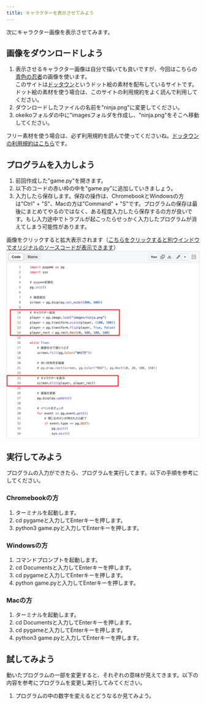 ```yaml
---
title: キャラクターを表示させてみよう
---
```

次にキャラクター画像を表示させてみます。

## 画像をダウンロードしよう
1. 表示させるキャラクター画像は自分で描いても良いですが、今回はこちらの[青色の忍者](https://dotown.maeda-design-room.net/2681/)の画像を使います。  
このサイトは[ドッタウン](https://dotown.maeda-design-room.net/)というドット絵の素材を配布しているサイトです。ドット絵の素材を使う場合は、このサイトの利用規約をよく読んで利用してください。
2. ダウンロードしたファイルの名前を"ninja.png"に変更してください。
3. okeikoフォルダの中に"imagesフォルダを作成し、"ninja.png"をそこへ移動してください。

フリー素材を使う場合は、必ず利用規約を読んで使ってくださいね。[ドッタウンの利用規約はこちら](https://dotown.maeda-design-room.net/term-of-use/)です。

## プログラムを入力しよう
1. 前回作成した"game.py"を開きます。
1. 以下のコードの赤い枠の中を"game.py"に追加していきましょう。
1. 入力したら保存します。保存の操作は、ChromebookとWindowsの方は"Ctrl" + "S"、Macの方は"Command" + "S"です。プログラムの保存は最後にまとめてやるのではなく、ある程度入力したら保存するの方が良いです。もし入力途中でトラブルが起こったらせっかく入力したプログラムが消えてしまう可能性があります。

画像をクリックすると拡大表示されます（[こちらをクリックすると別ウインドウでオリジナルのソースコードが表示できます](https://github.com/kwaka1208/resources/blob/main/pygame/game02.py)）
[![](https://raw.githubusercontent.com/kwaka1208/resources/main/pygame/game02.png)](https://raw.githubusercontent.com/kwaka1208/resources/main/pygame/game02.png)

## 実行してみよう
プログラムの入力ができたら、プログラムを実行してます。以下の手順を参考にしてください。

### Chromebookの方
1. ターミナルを起動します。
1. cd pygameと入力してEnterキーを押します。
1. python3 game.pyと入力してEnterキーを押します。

### Windowsの方
1. コマンドプロンプトを起動します。
1. cd Documentsと入力してEnterキーを押します。
1. cd pygameと入力してEnterキーを押します。
1. python game.pyと入力してEnterキーを押します。

### Macの方
1. ターミナルを起動します。
1. cd Documentsと入力してEnterキーを押します。
1. cd pygameと入力してEnterキーを押します。
1. python3 game.pyと入力してEnterキーを押します。

## 試してみよう
動いたプログラムの一部を変更すると、それぞれの意味が見えてきます。以下の内容を参考にプログラムを変更し実行してみてください。

1. プログラムの中の数字を変えるとどうなるか見てみよう。

